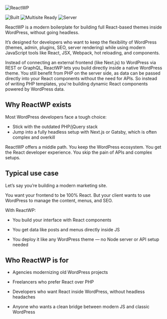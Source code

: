 ![ReactWP](https://reactwp.com/github-image/banner-black.jpg)

![Built](https://img.shields.io/badge/Built-Webpack-blue)
![Multisite Ready](https://img.shields.io/badge/Work%20With%20Multisite-Yes-brightgreen)
![Server](https://img.shields.io/badge/Server-PHP-orange)


ReactWP is a modern boilerplate for building full React-based themes inside WordPress, without going headless.

It’s designed for developers who want to keep the flexibility of WordPress (themes, admin, plugins, SEO, server rendering) while using modern JavaScript tools like React, JSX, Webpack, hot reloading, and components.

Instead of connecting an external frontend (like Next.js) to WordPress via REST or GraphQL, ReactWP lets you build directly inside a native WordPress theme. You still benefit from PHP on the server side, as data can be passed directly into your React components without the need for APIs. So instead of writing PHP templates, you're building dynamic React components powered by WordPress data.


## Why ReactWP exists

Most WordPress developers face a tough choice:

- Stick with the outdated PHP/jQuery stack
- Jump into a fully headless setup with Next.js or Gatsby, which is often complex and overkill

ReactWP offers a middle path.
You keep the WordPress ecosystem. You get the React developer experience. You skip the pain of APIs and complex setups.


## Typical use case

Let’s say you’re building a modern marketing site.

You want your frontend to be 100% React. But your client wants to use WordPress to manage the content, menus, and SEO.

With ReactWP:

- You build your interface with React components

- You get data like posts and menus directly inside JS

- You deploy it like any WordPress theme — no Node server or API setup needed


## Who ReactWP is for
- Agencies modernizing old WordPress projects

- Freelancers who prefer React over PHP

- Developers who want React inside WordPress, without headless headaches

- Anyone who wants a clean bridge between modern JS and classic WordPress